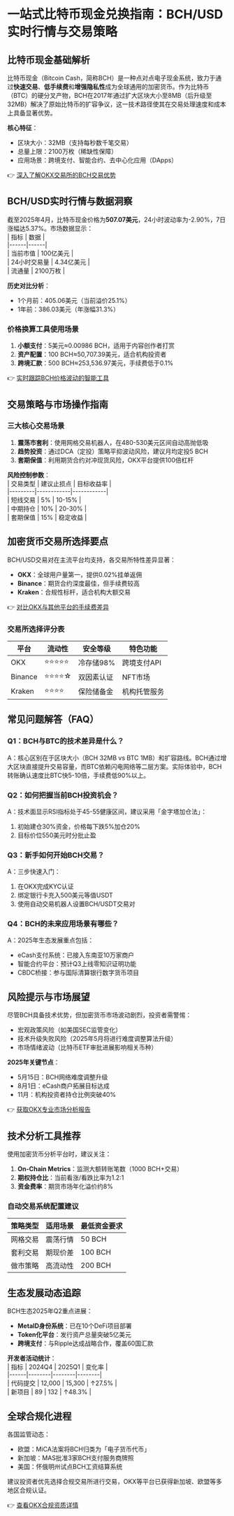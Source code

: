 # 一站式比特币现金兑换指南：BCH/USD实时行情与交易策略  

## 比特币现金基础解析  
比特币现金（Bitcoin Cash，简称BCH）是一种点对点电子现金系统，致力于通过**快速交易**、**低手续费**和**增强隐私性**成为全球通用的加密货币。作为比特币（BTC）的硬分叉产物，BCH在2017年通过扩大区块大小至8MB（后升级至32MB）解决了原始比特币的扩容争议，这一技术路径使其在交易处理速度和成本上具备显著优势。  

**核心特征**：  
- 区块大小：32MB（支持每秒数千笔交易）  
- 总量上限：2100万枚（稀缺性保障）  
- 应用场景：跨境支付、智能合约、去中心化应用（DApps）  

👉 [深入了解OKX交易所的BCH交易优势](https://bit.ly/okx_welcome)  

## BCH/USD实时行情与数据洞察  
截至2025年4月，比特币现金价格为**507.07美元**，24小时波动率为-2.90%，7日涨幅达5.37%。市场数据显示：  
| 指标 | 数据 |  
|------|------|  
| 当前市值 | 100亿美元 |  
| 24小时交易量 | 4.34亿美元 |  
| 流通量 | 2100万枚 |  

**历史对比分析**：  
- 1个月前：405.06美元（当前溢价25.1%）  
- 1年前：386.03美元（年涨幅31.3%）  

### 价格换算工具使用场景  
1. **小额支付**：5美元≈0.00986 BCH，适用于内容创作者打赏  
2. **资产配置**：100 BCH≈50,707.39美元，适合机构投资者  
3. **跨境汇款**：500 BCH≈253,536.97美元，手续费低于0.1%  

👉 [实时跟踪BCH价格波动的智能工具](https://bit.ly/okx_welcome)  

## 交易策略与市场操作指南  

### 三大核心交易场景  
1. **震荡市套利**：使用网格交易机器人，在480-530美元区间自动高抛低吸  
2. **趋势投资**：通过DCA（定投）策略平抑波动风险，建议月均定投5 BCH  
3. **套期保值**：利用期货合约对冲现货风险，OKX平台提供100倍杠杆  

**风险控制参数**：  
| 交易类型 | 建议止损点 | 目标收益率 |  
|---------|------------|------------|  
| 短线交易 | 5% | 10-15% |  
| 中期持仓 | 10% | 20-30% |  
| 套期保值 | 15% | 稳定收益 |  

## 加密货币交易所选择要点  
BCH/USD交易对在主流平台均支持，各交易所特性差异显著：  
- **OKX**：全球用户量第一，提供0.02%挂单返佣  
- **Binance**：期货合约深度最佳，但手续费较高  
- **Kraken**：合规性标杆，适合机构大额交易  

👉 [对比OKX与其他平台的手续费差异](https://bit.ly/okx_welcome)  

### 交易所选择评分表  
| 平台 | 流动性 | 安全等级 | 特色功能 |  
|------|--------|----------|----------|  
| OKX | ⭐⭐⭐⭐⭐ | 冷存储98% | 跨境支付API |  
| Binance | ⭐⭐⭐⭐☆ | 双因素认证 | NFT市场 |  
| Kraken | ⭐⭐⭐⭐ | 保险储备金 | 机构托管服务 |  

## 常见问题解答（FAQ）  

### Q1：BCH与BTC的技术差异是什么？  
A：核心区别在于区块大小（BCH 32MB vs BTC 1MB）和扩容路线。BCH通过增大区块直接提升交易容量，而BTC依赖闪电网络等二层方案。实际体验中，BCH转账确认速度比BTC快5-10倍，手续费低90%以上。  

### Q2：如何把握当前BCH投资机会？  
A：技术面显示RSI指标处于45-55健康区间，建议采用「金字塔加仓法」：  
1. 初始建仓30%资金，价格每下跌5%加仓20%  
2. 目标价位550美元时分批止盈  

### Q3：新手如何开始BCH交易？  
A：三步快速入门：  
1. 在OKX完成KYC认证  
2. 绑定银行卡充入500美元等值USDT  
3. 使用自动交易机器人设置BCH/USDT交易对  

### Q4：BCH的未来应用场景有哪些？  
A：2025年生态发展重点包括：  
- eCash支付系统：已接入东南亚10万家商户  
- 智能合约平台：预计Q3上线零知识证明功能  
- CBDC桥接：参与国际清算银行数字货币项目  

## 风险提示与市场展望  
尽管BCH具备技术优势，但加密货币市场波动剧烈，投资者需警惕：  
- 宏观政策风险（如美国SEC监管变化）  
- 技术升级失败风险（2025年5月将进行难度调整算法升级）  
- 市场情绪波动（比特币ETF审批进展影响相关币种）  

**2025年关键节点**：  
- 5月15日：BCH网络难度调整升级  
- 8月1日：eCash商户拓展目标达成  
- 11月：机构投资者持仓比例突破40%  

👉 [获取OKX专业市场分析报告](https://bit.ly/okx_welcome)  

## 技术分析工具推荐  
使用加密货币分析平台时，建议关注：  
1. **On-Chain Metrics**：监测大额转账笔数（1000 BCH+交易）  
2. **期权持仓比**：当前看涨/看跌比率为1.2:1  
3. **资金费率**：期货市场年化溢价约8%  

### 自动交易系统配置建议  
| 策略类型 | 适用场景 | 最低资金要求 |  
|---------|----------|--------------|  
| 网格交易 | 震荡行情 | 50 BCH |  
| 套利交易 | 期现价差 | 100 BCH |  
| 做市策略 | 高流动性 | 200 BCH |  

## 生态发展动态追踪  
BCH生态2025年Q2重点进展：  
- **MetaID身份系统**：已在10个DeFi项目部署  
- **Token化平台**：发行资产总量突破5亿美元  
- **跨境支付**：与Ripple达成战略合作，覆盖60国汇款  

**开发者活动统计**：  
| 指标 | 2024Q4 | 2025Q1 | 变化率 |  
|------|--------|--------|--------|  
| 代码提交 | 12,000 | 15,300 | ↑27.5% |  
| 新项目 | 89 | 132 | ↑48.3% |  

## 全球合规化进程  
各国监管动态：  
- 欧盟：MiCA法案将BCH归类为「电子货币代币」  
- 新加坡：MAS批准3家BCH支付服务商牌照  
- 美国：怀俄明州试点BCH工资结算系统  

建议投资者优先选择合规交易所进行交易，OKX等平台已获得新加坡、欧盟等多地区合规认证。  

👉 [查看OKX合规资质详情](https://bit.ly/okx_welcome)